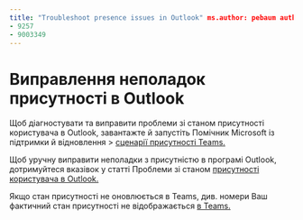 ```yaml
---
title: "Troubleshoot presence issues in Outlook" ms.author: pebaum author: pebaum manager: scotv ms.date: 04/8/2021 ms.audience: Admin ms.topic: article ms.service: o365-administration ROBOTS: NOINDEX, NOFOLLOW localization_priority: Priority ms.collection: Adm_O365 ms.custom: (
- 9257
- 9003349
---
```


# <a name="troubleshoot-presence-issues-in-outlook"></a>Виправлення неполадок присутності в Outlook

Щоб діагностувати та виправити проблеми зі станом присутності користувача в Outlook, завантажте й запустіть Помічник Microsoft із підтримки й відновлення > [сценарії присутності Teams.](https://aka.ms/SaRA-TeamsPresenceScenario)

Щоб уручну виправити неполадки з присутністю в програмі Outlook, дотримуйтеся вказівок у статті Проблеми зі станом [присутності користувача в Outlook.](https://docs.microsoft.com/microsoftteams/troubleshoot/teams-im-presence/issues-with-presence-in-outlook)

Якщо стан присутності не оновлюється в Teams, див. номери Ваш фактичний стан присутності не відображається [в Teams.](https://docs.microsoft.com/microsoftteams/troubleshoot/teams-im-presence/presence-not-show-actual-status)
